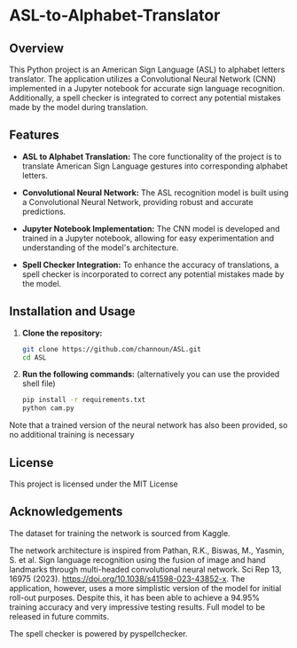 # ASL-to-Alphabet-Translator

## Overview

This Python project is an American Sign Language (ASL) to alphabet letters translator. The application utilizes a Convolutional Neural Network (CNN) implemented in a Jupyter notebook for accurate sign language recognition. Additionally, a spell checker is integrated to correct any potential mistakes made by the model during translation.

## Features

- **ASL to Alphabet Translation:** The core functionality of the project is to translate American Sign Language gestures into corresponding alphabet letters.

- **Convolutional Neural Network:** The ASL recognition model is built using a Convolutional Neural Network, providing robust and accurate predictions.

- **Jupyter Notebook Implementation:** The CNN model is developed and trained in a Jupyter notebook, allowing for easy experimentation and understanding of the model's architecture.

- **Spell Checker Integration:** To enhance the accuracy of translations, a spell checker is incorporated to correct any potential mistakes made by the model.

## Installation and Usage

1. **Clone the repository:**

   ```bash
   git clone https://github.com/channoun/ASL.git
   cd ASL
2. **Run the following commands:** (alternatively you can use the provided shell file)
   ```bash
   pip install -r requirements.txt
   python cam.py
Note that a trained version of the neural network has also been provided, so no additional training is necessary

## License

This project is licensed under the MIT License

## Acknowledgements

The dataset for training the network is sourced from Kaggle.

The network architecture is inspired from Pathan, R.K., Biswas, M., Yasmin, S. et al. Sign language recognition using the fusion of image and hand landmarks through multi-headed convolutional neural network. Sci Rep 13, 16975 (2023). https://doi.org/10.1038/s41598-023-43852-x. The application, however, uses a more simplistic version of the model for initial roll-out purposes. Despite this, it has been able to achieve a 94.95% training accuracy and very impressive testing results. Full model to be released in future commits.

The spell checker is powered by pyspellchecker.
   
